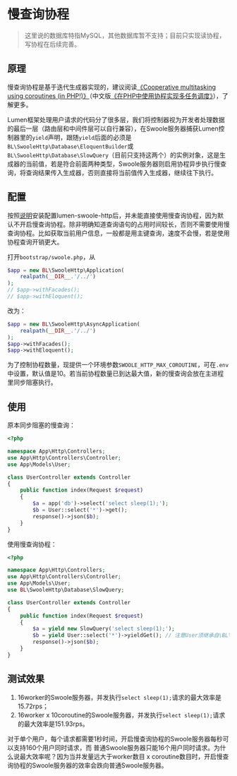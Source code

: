 # 慢查询协程

> 这里说的数据库特指MySQL，其他数据库暂不支持；目前只实现读协程，写协程在后续完善。

## 原理
慢查询协程是基于迭代生成器实现的，建议阅读[《Cooperative multitasking using coroutines (in PHP!)》](http://nikic.github.io/2012/12/22/Cooperative-multitasking-using-coroutines-in-PHP.html)（中文版[《在PHP中使用协程实现多任务调度》](http://www.laruence.com/2015/05/28/3038.html)），了解更多。

Lumen框架处理用户请求的代码分了很多层，我们将控制器视为开发者处理数据的最后一层（路由层和中间件层可以自行兼容），在Swoole服务器捕获Lumen控制器里的`yield`声明，跟随`yield`后面的必须是`BL\SwooleHttp\Database\EloquentBuilder`或`BL\SwooleHttp\Database\SlowQuery`（目前只支持这两个）的实例对象，这是生成器的当前值，若是符合前面两种类型，Swoole服务器则启用协程异步执行慢查询，将查询结果传入生成器，否则直接将当前值传入生成器，继续往下执行。

## 配置
按照[说明](/#/1_installation)安装配置lumen-swoole-http后，并未能直接使用慢查询协程，因为默认不开启慢查询协程。除非明确知道查询语句的占用时间较长，否则不需要使用慢查询协程。比如获取当前用户信息，一般都是用主键查询，速度不会慢，若是使用协程查询开销更大。

打开`bootstrap/swoole.php`，从
```php
$app = new BL\SwooleHttp\Application(
    realpath(__DIR__.'/../')
);
// $app->withFacades();
// $app->withEloquent();
```
改为：
```php
$app = new BL\SwooleHttp\AsyncApplication(
    realpath(__DIR__.'/../')
);
$app->withFacades();
$app->withEloquent();

```

为了控制协程数量，现提供一个环境参数`SWOOLE_HTTP_MAX_COROUTINE`，可在`.env`中设置，默认值是10。若当前协程数量已到达最大值，新的慢查询会放在主进程里同步阻塞执行。

## 使用
原本同步阻塞的慢查询：
```php
<?php

namespace App\Http\Controllers;
use App\Http\Controllers\Controller;
use App\Models\User;

class UserController extends Controller
{
    public function index(Request $request)
    {
        $a = app('db')->select('select sleep(1);');
        $b = User::select('*')->get();
        response()->json($b);
    }
}
```
使用慢查询协程：
```php
<?php

namespace App\Http\Controllers;
use App\Http\Controllers\Controller;
use App\Models\User;
use BL\SwooleHttp\Database\SlowQuery;

class UserController extends Controller
{
    public function index(Request $request)
    {
        $a = yield new SlowQuery('select sleep(1);');
        $b = yield User::select('*')->yieldGet(); // 注意User须继承自\BL\SwooleHttp\Database\Model
        response()->json($b);
    }
}
```

## 测试效果
1. 16worker的Swoole服务器，并发执行`select sleep(1);`请求的最大效率是15.72rps；
2. 16worker x 10coroutine的Swoole服务器，并发执行`select sleep(1);`请求的最大效率是151.93rps。

对于单个用户，每个请求都需要1秒时间，开启慢查询协程的Swoole服务器每秒可以支持160个用户同时请求，而
普通Swoole服务器只能16个用户同时请求。为什么说最大效率呢？因为当并发量远大于worker数目 x coroutine数目时，开启慢查询协程的Swoole服务器的效率会跌向普通Swoole服务器。

